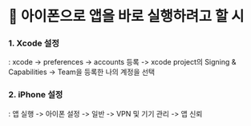 # 📱 아이폰으로 앱을 바로 실행하려고 할 시 
  
### 1. Xcode 설정
: xcode -> preferences -> accounts 등록 -> xcode project의 Signing & Capabilities -> Team을 등록한 나의 계정을 선택 
  
### 2. iPhone 설정
: 앱 실행 -> 아이폰 설정 -> 일반 -> VPN 및 기기 관리 -> 앱 신뢰
